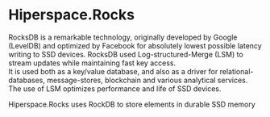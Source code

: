 ﻿# Hiperspace.Rocks
RocksDB is a remarkable technology, originally developed by Google (LevelDB) and optimized by Facebook for 
absolutely lowest possible latency writing to SSD devices.
RocksDB used Log-structured-Merge (LSM) to stream updates while maintaining fast key access.  
It is used both as a key/value database, and also as a driver for relational-databases, message-stores, 
blockchain and various analytical services.  The use of LSM optimizes performance and life of SSD devices.

Hiperspace.Rocks uses RockDB to store elements in durable SSD memory 
